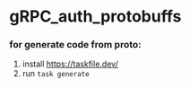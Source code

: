 # gRPC_auth_protobuffs

### for generate code from proto:
1) install https://taskfile.dev/
2) run `task generate`